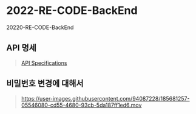 # 2022-RE-CODE-BackEnd
20220-RE-CODE-BackEnd

## API 명세
> [API Specifications](https://www.notion.so/8e5ebbf218924f5cbf8aa5af5b042740?v=c7ab5a7ea0b547a1aae0dd20a8d86706)

## 비밀번호 변경에 대해서

> https://user-images.githubusercontent.com/94087228/185681257-05546080-cd55-4680-93cb-5da187ff1ed6.mov
